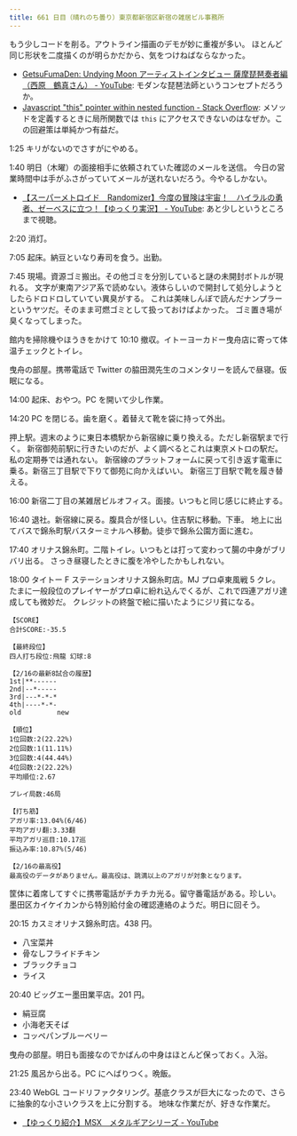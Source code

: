 ```yaml
---
title: 661 日目（晴れのち曇り）東京都新宿区新宿の雑居ビル事務所
---
```


もう少しコードを削る。アウトライン描画のデモが妙に重複が多い。
ほとんど同じ形状を二度描くのが明らかだから、気をつけねばならなかった。

* [GetsuFumaDen: Undying Moon アーティストインタビュー 薩摩琵琶奏者編（西原　鶴真さん） - YouTube](https://www.youtube.com/watch?v=UGHuVfl9ph0):
  モダンな琵琶法師というコンセプトだろうか。
* [Javascript "this" pointer within nested function - Stack Overflow](https://stackoverflow.com/questions/9644044/javascript-this-pointer-within-nested-function):
  メソッドを定義するときに局所関数では `this` にアクセスできないのはなぜか。この回避策は単純かつ有益だ。

1:25 キリがないのでさすがにやめる。

1:40 明日（木曜）の面接相手に依頼されていた確認のメールを送信。
今日の営業時間中は手がふさがっていてメールが送れないだろう。今やるしかない。

* [【スーパーメトロイド　Randomizer】今度の冒険は宇宙！　ハイラルの勇者、ゼーベスに立つ！【ゆっくり実況】 - YouTube](https://www.youtube.com/watch?v=ZjffGgD-8js):
  あと少しというところまで視聴。

2:20 消灯。

7:05 起床。納豆といなり寿司を食う。出勤。

7:45 現場。資源ゴミ搬出。その他ゴミを分別していると謎の未開封ボトルが現れる。
文字が東南アジア系で読めない。液体らしいので開封して処分しようとしたらドロドロしていてい異臭がする。
これは美味しんぼで読んだナンプラーというヤツだ。そのまま可燃ゴミとして扱っておけばよかった。
ゴミ置き場が臭くなってしまった。

館内を掃除機やほうきをかけて 10:10 撤収。イトーヨーカドー曳舟店に寄って体温チェックとトイレ。

曳舟の部屋。携帯電話で Twitter の脇田潤先生のコメンタリーを読んで昼寝。仮眠になる。

14:00 起床、おやつ。PC を開いて少し作業。

14:20 PC を閉じる。歯を磨く。着替えて靴を袋に持って外出。

押上駅。週末のように東日本橋駅から新宿線に乗り換える。ただし新宿駅まで行く。
新宿御苑前駅に行きたいのだが、よく調べるとこれは東京メトロの駅だ。私の定期券では通れない。
新宿線のプラットフォームに戻って引き返す電車に乗る。新宿三丁目駅で下りて御苑に向かえばいい。
新宿三丁目駅で靴を履き替える。

16:00 新宿二丁目の某雑居ビルオフィス。面接。いつもと同じ感じに終止する。

16:40 退社。新宿線に戻る。腹具合が怪しい。住吉駅に移動。下車。
地上に出てバスで錦糸町駅バスターミナルへ移動。徒歩で錦糸公園方面に進む。

17:40 オリナス錦糸町。二階トイレ。いつもとは打って変わって腸の中身がブリバリ出る。
さっき昼寝したときに腹を冷やしたかもしれない。

18:00 タイトー F ステーションオリナス錦糸町店。MJ プロ卓東風戦 5 クレ。
たまに一般段位のプレイヤーがプロ卓に紛れ込んでくるが、これで四連アガリ達成しても微妙だ。
クレジットの終盤で絵に描いたようにジリ貧になる。

```text
【SCORE】
合計SCORE:-35.5

【最終段位】
四人打ち段位:飛龍 幻球:8

【2/16の最新8試合の履歴】
1st|**------
2nd|--*-----
3rd|---*-*-*
4th|----*-*-
old         new

【順位】
1位回数:2(22.22%)
2位回数:1(11.11%)
3位回数:4(44.44%)
4位回数:2(22.22%)
平均順位:2.67

プレイ局数:46局

【打ち筋】
アガリ率:13.04%(6/46)
平均アガリ翻:3.33翻
平均アガリ巡目:10.17巡
振込み率:10.87%(5/46)

【2/16の最高役】
最高役のデータがありません。最高役は、跳満以上のアガリが対象となります。
```

筐体に着席してすぐに携帯電話がチカチカ光る。留守番電話がある。珍しい。
墨田区カイケイカンから特別給付金の確認連絡のようだ。明日に回そう。

20:15 カスミオリナス錦糸町店。438 円。

* 八宝菜丼
* 骨なしフライドチキン
* ブラックチョコ
* ライス

20:40 ビッグエー墨田業平店。201 円。

* 絹豆腐
* 小海老天そば
* コッペパンブルーベリー

曳舟の部屋。明日も面接なのでかばんの中身はほとんど保っておく。入浴。

21:25 風呂から出る。PC にへばりつく。晩飯。

23:40 WebGL コードリファクタリング。基底クラスが巨大になったので、さらに抽象的な小さいクラスを上に分割する。
地味な作業だが、好きな作業だ。

* [【ゆっくり紹介】MSX　メタルギアシリーズ - YouTube](https://www.youtube.com/watch?v=ZwcIaXUxQUI)
